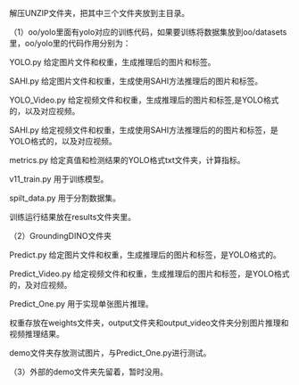 解压UNZIP文件夹，把其中三个文件夹放到主目录。

（1）oo/yolo里面有yolo对应的训练代码，如果要训练将数据集放到oo/datasets里，oo/yolo里的代码作用分别为：

YOLO.py 给定图片文件和权重，生成推理后的图片和标签。

SAHI.py 给定图片文件和权重，生成使用SAHI方法推理后的图片和标签。

YOLO_Video.py 给定视频文件和权重，生成推理后的图片和标签,是YOLO格式的，以及对应视频。

SAHI.py 给定视频文件和权重，生成使用SAHI方法推理后的的图片和标签，是YOLO格式的，以及对应视频。

metrics.py 给定真值和检测结果的YOLO格式txt文件夹，计算指标。

v11_train.py 用于训练模型。

spilt_data.py 用于分割数据集。

训练运行结果放在results文件夹里。

（2）GroundingDINO文件夹

Predict.py 给定图片文件和权重，生成推理后的图片和标签，是YOLO格式的。

Predict_Video.py 给定视频文件和权重，生成推理后的图片和标签，是YOLO格式的，及对应视频。

Predict_One.py 用于实现单张图片推理。

权重存放在weights文件夹，output文件夹和output_video文件夹分别图片推理和视频推理结果。

demo文件夹存放测试图片，与Predict_One.py进行测试。

（3）外部的demo文件夹先留着，暂时没用。
